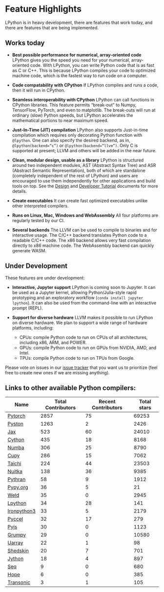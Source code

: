 # Feature Highlights

LPython is in heavy development, there are features that work today, and there are
features that are being implemented.

## Works today

* **Best possible performance for numerical, array-oriented code**
    LPython gives you the speed you need for your numerical, array-oriented code. With LPython, you can write Python code that is as fast as C or C++. This is because LPython compiles your code to optimized machine code, which is the fastest way to run code on a computer.

* **Code compatability with CPython**
    If LPython compiles and runs a code, then it will run in CPython.

* **Seamless interoperability with CPython**
    LPython can call functions in CPython libraries. This feature permits “break-out” to Numpy, TensorFlow, PyTorch, and even to matplotlib. The break-outs will run at ordinary (slow) Python speeds, but LPython accelerates the mathematical portions to near maximum speed.

* **Just-In-Time (JIT) compilation**
    LPython also supports Just-in-time compilation which requires only decorating Python function with `@lpython`. One can also specify the desired backend, as in, `@lpython(backend=“c”)` or `@lpython(backend=“llvm”)`. Only C is supported at present; LLVM and others will be added in the near future.

* **Clean, modular design, usable as a library**
    LPython is structured around two independent modules, AST (Abstract Syntax
    Tree) and ASR (Abstract Semantic Representation), both of which are
    standalone (completely independent of the rest of LPython) and users are
    encouraged to use them independently for other applications and build tools
    on top. See the [Design](https://docs.lfortran.org/design/) and
    [Developer Tutorial](https://docs.lfortran.org/developer_tutorial/) documents for
    more details.

* **Create executables**
    It can create fast optimized executables unlike other interpreted compilers.

* **Runs on Linux, Mac, Windows and WebAssembly**
    All four platforms are regularly tested by our CI.

* **Several backends**
    The LLVM can be used to compile to binaries and for interactive usage. The
    C/C++ backend translates Python code to a readable C/C++ code. The x86 backend
    allows very fast compilation directly to x86 machine code. The WebAssembly
    backend can quickly generate WASM.


## Under Development

These features are under development:

* **Interactive, Jupyter support**
    LPython is coming soon to Jupyter. It can be used as a Jupyter kernel,
    allowing Python/Julia-style rapid prototyping and an exploratory
    workflow (`conda install jupyter lpython`).
    It can also be used from the command-line with an interactive prompt
    (REPL).

* **Support for diverse hardware**
    LLVM makes it possible to run LPython on diverse hardware.
    We plan to support a wide range of hardware platforms, including:

    - CPUs: compile Python code to run on CPUs of all architectures, including x86, ARM, and POWER.
    - GPUs: compile Python code to run on GPUs from NVIDIA, AMD, and Intel.
    - TPUs: compile Python code to run on TPUs from Google.

Please vote on issues in our [issue tracker] that you want us to prioritize
(feel free to create new ones if we are missing anything).


## Links to other available Python compilers:
Name | Total Contributors | Recent Contributors | Total stars
--|--|--|--
[Pytorch](https://github/pytorch/pytorch)               | 2857 | 75 | 69253
[Pyston](https://github/pyston/pyston)                  | 1263 |  2 |  2426
[Jax](https://github/google/jax)                        |  523 | 60 | 24010
[Cython](https://github/cython/cython)                  |  435 | 18 |  8168
[Numba](https://github/numba/numba)                     |  306 | 25 |  8790
[Cupy](https://github/cupy/cupy)                        |  286 | 15 |  7062
[Taichi](https://github/taichi-dev/taichi)              |  224 | 44 | 23503
[Nuitka](https://github/Nuitka/Nuitka)                  |  138 | 36 |  9385
[Pythran](https://github/serge-sans-paille/pythran)     |   58 |  9 |  1912
[Pypy.org](https://github/pypy/pypy.org)                |   36 |  5 |    21
[Weld](https://github/weld-project/weld)                |   35 |  0 |  2945
[Lpython](https://github/lcompilers/lpython)            |   34 | 28 |   141
[Ironpython3](https://github/IronLanguages/ironpython3) |   33 |  5 |  2179
[Pyccel](https://github/pyccel/pyccel)                  |   32 | 17 |   279
[Pyjs](https://github/pyjs/pyjs)                        |   30 |  0 |  1123
[Grumpy](https://github/google/grumpy)                  |   29 |  0 | 10580
[Uarray](https://github/Quansight-Labs/uarray)          |   22 |  1 |    98
[Shedskin](https://github/shedskin/shedskin)            |   20 |  7 |   701
[Jython](https://github/jython/jython)                  |   18 |  4 |   897
[Seq](https://github/seq-lang/seq)                      |    9 |  0 |   680
[Hope](https://github/jakeret/hope)                     |    6 |  0 |   385
[Transonic](https://github/fluiddyn/transonic)          |    3 |  1 |   105

[issue tracker]: https://github.com/lcompilers/lpython/issues
